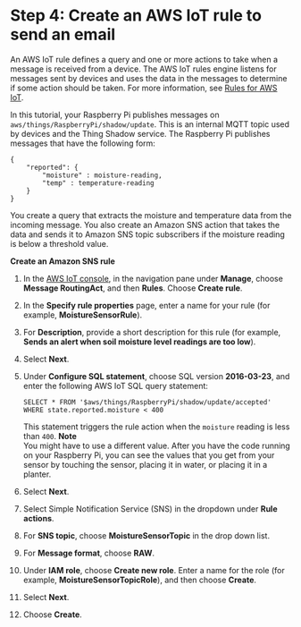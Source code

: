 # Step 4: Create an AWS IoT rule to send an email<a name="iot-moisture-create-rule"></a>

An AWS IoT rule defines a query and one or more actions to take when a message is received from a device\. The AWS IoT rules engine listens for messages sent by devices and uses the data in the messages to determine if some action should be taken\. For more information, see [Rules for AWS IoT](iot-rules.md)\. 

In this tutorial, your Raspberry Pi publishes messages on `aws/things/RaspberryPi/shadow/update`\. This is an internal MQTT topic used by devices and the Thing Shadow service\. The Raspberry Pi publishes messages that have the following form:

```
{
    "reported": {
        "moisture" : moisture-reading,
        "temp" : temperature-reading
    }
}
```

You create a query that extracts the moisture and temperature data from the incoming message\. You also create an Amazon SNS action that takes the data and sends it to Amazon SNS topic subscribers if the moisture reading is below a threshold value\.

**Create an Amazon SNS rule**

1. In the [AWS IoT console](https://console.aws.amazon.com/iot/home), in the navigation pane under **Manage**, choose **Message RoutingAct**, and then **Rules**\. Choose **Create rule**\.

1. In the **Specify rule properties** page, enter a name for your rule \(for example, **MoistureSensorRule**\)\.

1. For **Description**, provide a short description for this rule \(for example, **Sends an alert when soil moisture level readings are too low**\)\.

1. Select **Next**\.

1. Under **Configure SQL statement**, choose SQL version **2016\-03\-23**, and enter the following AWS IoT SQL query statement:

   ```
   SELECT * FROM '$aws/things/RaspberryPi/shadow/update/accepted' WHERE state.reported.moisture < 400
   ```

   This statement triggers the rule action when the `moisture` reading is less than `400`\.
**Note**  
You might have to use a different value\. After you have the code running on your Raspberry Pi, you can see the values that you get from your sensor by touching the sensor, placing it in water, or placing it in a planter\. 

1. Select **Next**\.

1. Select Simple Notification Service (SNS) in the dropdown under **Rule actions**\.

1. For **SNS topic**, choose **MoistureSensorTopic** in the drop down list\. 

1. For **Message format**, choose **RAW**\.

1. Under **IAM role**, choose **Create new role**\. Enter a name for the role \(for example, **MoistureSensorTopicRole**\), and then choose **Create**\.

1. Select **Next**\.

1. Choose **Create**\.
